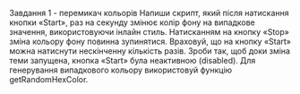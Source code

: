 Завдання 1 - перемикач кольорів Напиши скрипт, який після натискання кнопки
«Start», раз на секунду змінює колір фону <body> на випадкове значення,
використовуючи інлайн стиль. Натисканням на кнопку «Stop» зміна кольору фону
повинна зупинятися. Враховуй, що на кнопку «Start» можна натиснути нескінченну
кількість разів. Зроби так, щоб доки зміна теми запущена, кнопка «Start» була
неактивною (disabled). Для генерування випадкового кольору використовуй функцію
getRandomHexColor.
